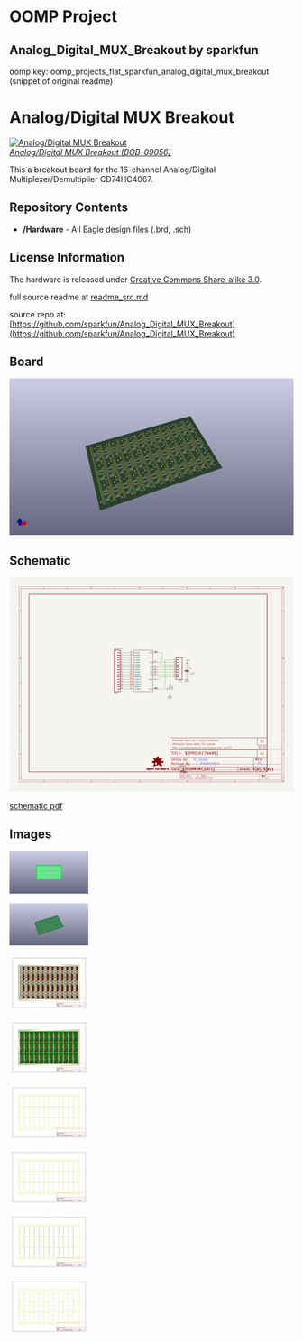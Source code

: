 # OOMP Project  
## Analog_Digital_MUX_Breakout  by sparkfun  
  
oomp key: oomp_projects_flat_sparkfun_analog_digital_mux_breakout  
(snippet of original readme)  
  
Analog/Digital MUX Breakout  
===========================  
  
[![Analog/Digital MUX Breakout](https://dlnmh9ip6v2uc.cloudfront.net//images/products/9/0/5/6/09056-01.jpg)    
*Analog/Digital MUX Breakout (BOB-09056)*](https://www.sparkfun.com/products/9056)  
  
This a breakout board for the 16-channel Analog/Digital Multiplexer/Demultiplier CD74HC4067.   
  
Repository Contents  
-------------------  
* **/Hardware** - All Eagle design files (.brd, .sch)  
  
  
License Information  
-------------------  
The hardware is released under [Creative Commons Share-alike 3.0](http://creativecommons.org/licenses/by-sa/3.0/).    
  
  full source readme at [readme_src.md](readme_src.md)  
  
source repo at: [https://github.com/sparkfun/Analog_Digital_MUX_Breakout](https://github.com/sparkfun/Analog_Digital_MUX_Breakout)  
## Board  
  
[![working_3d.png](working_3d_600.png)](working_3d.png)  
## Schematic  
  
[![working_schematic.png](working_schematic_600.png)](working_schematic.png)  
  
[schematic pdf](working_schematic.pdf)  
## Images  
  
[![working_3D_bottom.png](working_3D_bottom_140.png)](working_3D_bottom.png)  
  
[![working_3D_top.png](working_3D_top_140.png)](working_3D_top.png)  
  
[![working_assembly_page_01.png](working_assembly_page_01_140.png)](working_assembly_page_01.png)  
  
[![working_assembly_page_02.png](working_assembly_page_02_140.png)](working_assembly_page_02.png)  
  
[![working_assembly_page_03.png](working_assembly_page_03_140.png)](working_assembly_page_03.png)  
  
[![working_assembly_page_04.png](working_assembly_page_04_140.png)](working_assembly_page_04.png)  
  
[![working_assembly_page_05.png](working_assembly_page_05_140.png)](working_assembly_page_05.png)  
  
[![working_assembly_page_06.png](working_assembly_page_06_140.png)](working_assembly_page_06.png)  
